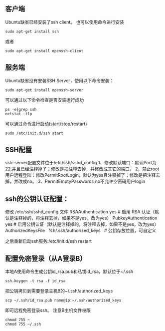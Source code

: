 ## 客户端
Ubuntu缺省已经安装了ssh client。
也可以使用命令进行安装
```
sudo apt-get install ssh
```
或者
```
sudo apt-get install openssh-client
```

## 服务端
Ubuntu缺省没有安装SSH Server，使用以下命令安装：
```
sudo apt-get install openssh-server
```
可以通过以下命令检查是否安装运行成功
```
ps -e|grep ssh
netstat -tlp
```
可以通过命令进行启动(start/stop/restart)
```
sudo /etc/init.d/ssh start
```

## SSH配置
ssh-server配置文件位于/etc/ssh/sshd_config
1、修改默认端口：默认Port为22,并且已经注释掉了；修改是把注释去掉，并修改成其它的端口。 
2、禁止root用户远程登陆：修改PermitRootLogin，默认为yes且注释掉了；修改是把注释去掉，并改成no。 
3、PermitEmptyPasswords   no不允许空密码用户login 

## ssh的公钥认证配置： 
修改 /etc/ssh/sshd_config 文件 
RSAAuthentication yes        # 启用 RSA 认证（默认是注释掉的，将注释去掉，如果不是yes，改为yes） 
PubkeyAuthentication yes     # 启用公钥认证（默认是注释掉的，将注释去掉，如果不是yes，改为yes） 
AuthorizedKeysFile   %h/.ssh/authorized_keys   # 公钥存放位置，可自定义

之后重新启动ssh服务:/etc/init.d/ssh restart 

## 配置免密登录（从A登录B）
本地A使用命令生成公钥id_rsa.pub和私钥id_rsa，默认位于~/.ssh
```
ssh-keygen -t rsa -f id_rsa
```
把公钥拷贝到需要登录主机B的~/.ssh/authorized_keys
```
scp ~/.ssh/id_rsa.pub name@ip:~/.ssh/authorized_keys
```
即可远程免密登录ssh。
注意B主机文件权限
```
chmod 755 ~
chmod 755 ~/.ssh
```
